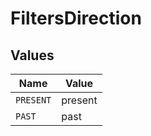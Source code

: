 # FiltersDirection


## Values

| Name      | Value     |
| --------- | --------- |
| `PRESENT` | present   |
| `PAST`    | past      |